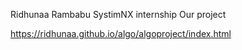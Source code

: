 Ridhunaa Rambabu
SystimNX internship
Our project

https://ridhunaa.github.io/algo/algoproject/index.html
